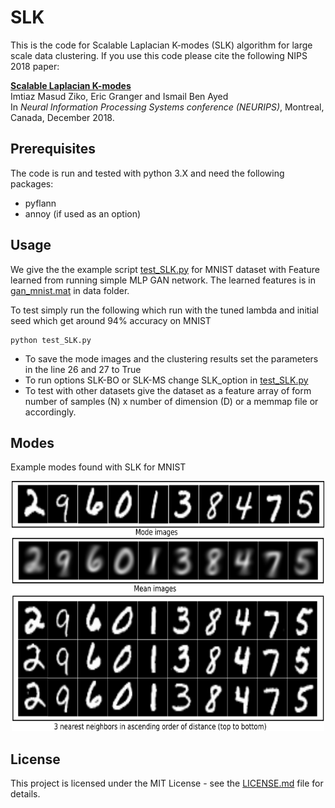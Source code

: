 # SLK

This is the code for Scalable Laplacian K-modes (SLK) algorithm for large scale data clustering. If you use this code please cite the following NIPS 2018 paper:

[**Scalable Laplacian K-modes**](https://papers.nips.cc/paper/8208-scalable-laplacian-k-modes.pdf)  
Imtiaz Masud Ziko, Eric Granger and Ismail Ben Ayed  
In *Neural Information Processing Systems conference (NEURIPS)*, Montreal, Canada, December 2018.

## Prerequisites

The code is run and tested with python 3.X and need the following packages:

- pyflann
- annoy (if used as an option)

## Usage

We give the the example script [test_SLK.py](test_SLK.py) for MNIST dataset with Feature learned from running simple MLP GAN network. The learned features is in [gan_mnist.mat](gan_mnist.mat) in data folder.  

To test simply run the following which run with the tuned lambda and initial seed which get around 94% accuracy on MNIST 
```
python test_SLK.py
```

- To save the mode images and the clustering results set the parameters in the line 26 and 27 to True
- To run options SLK-BO or SLK-MS change SLK_option in [test_SLK.py](test_SLK.py)
- To test with other datasets give the dataset as a feature array of form number of samples (N) x number of dimension (D) or a memmap file or accordingly.

## Modes
Example modes found with SLK for MNIST

<div align="center"><img src="data/mnist_mode_mean.png" alt="" height="400" width="500"/></div>


## License

This project is licensed under the MIT License - see the [LICENSE.md](LICENSE.md) file for details.

